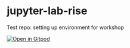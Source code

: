 # jupyter-lab-rise
Test repo: setting up environment for workshop

[![Open in Gitpod](https://gitpod.io/button/open-in-gitpod.svg)]([https://gitpod.io/#https://github.com/YOUR-USERNAME/YOUR-REPO](https://github.com/sangeethankumar/jupyter-lab-rise.git))
